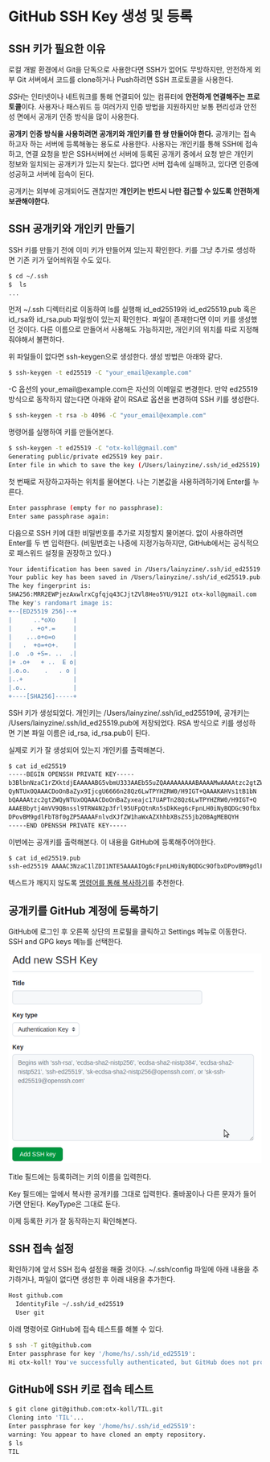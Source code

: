 # GitHub SSH Key 생성 및 등록


## SSH 키가 필요한 이유

로컬 개발 환경에서 Git을 단독으로 사용한다면 SSH가 없어도 무방하지만, 안전하게 외부 Git 서버에서 코드를 clone하거나 Push하려면 SSH 프로토콜을 사용한다. 

*SSH*는 인터넷이나 네트워크를 통해 연결되어 있는 컴퓨터에 **안전하게 연결해주는 프로토콜**이다. 사용자나 패스워드 등 여러가지 인증 방법을 지원하지만 보통 편리성과 안전성 면에서 공개키 인증 방식을 많이 사용한다.

**공개키 인증 방식을 사용하려면 공개키와 개인키를 한 쌍 만들어야 한다.** 공개키는 접속하고자 하는 서버에 등록해놓는 용도로 사용한다. 사용자는 개인키를 통해 SSH에 접속하고, 연결 요청을 받은 SSH서버에선 서버에 등록된 공개키 중에서 요청 받은 개인키 정보와 일치되는 공개키가 있는지 찾는다. 없다면 서버 접속에 실패하고, 있다면 인증에 성공하고 서버에 접속이 된다.

공개키는 외부에 공개되어도 괜찮지만 **개인키는 반드시 나만 접근할 수 있도록 안전하게 보관해야한다.** 

## SSH 공개키와 개인키 만들기

SSH 키를 만들기 전에 이미 키가 만들어져 있는지 확인한다. 키를 그냥 추가로 생성하면 기존 키가 덮어씌워질 수도 있다.

```bash
$ cd ~/.ssh
$  ls
...
```
먼저 ~/.ssh 디렉터리로 이동하여 ls를 실행해 id_ed25519와 id_ed25519.pub 혹은 id_rsa와 id_rsa.pub 파일쌍이 있는지 확인한다. 파일이 존재한다면 이미 키를 생성했던 것이다. 다른 이름으로 만들어서 사용해도 가능하지만, 개인키의 위치를 따로 지정해줘야해서 불편하다.

위 파일들이 없다면 ssh-keygen으로 생성한다. 생성 방법은 아래와 같다.

```bash
$ ssh-keygen -t ed25519 -C "your_email@example.com"
```
-C 옵션의 your_email\@example.com은 자신의 이메일로 변경한다. 만약 ed25519 방식으로 동작하지 않는다면 아래와 같이 RSA로 옵션을 변경하여 SSH 키를 생성한다.

```bash
$ ssh-keygen -t rsa -b 4096 -C "your_email@example.com"
```

명령어를 실행하여 키를 만들어본다.

```bash
$ ssh-keygen -t ed25519 -C "otx-koll@gmail.com"
Generating public/private ed25519 key pair.
Enter file in which to save the key (/Users/lainyzine/.ssh/id_ed25519):
```
첫 번째로 저장하고자하는 위치를 물어본다. 나는 기본값을 사용하려하기에 Enter를 누른다.

```bash
Enter passphrase (empty for no passphrase):
Enter same passphrase again:
```
다음으로 SSH 키에 대한 비밀번호를 추가로 지정할지 물어본다. 없이 사용하려면 Enter를 두 번 입력한다. (비밀번호는 나중에 지정가능하지만, GitHub에서는 공식적으로 패스워드 설정을 권장하고 있다.)

```bash
Your identification has been saved in /Users/lainyzine/.ssh/id_ed25519.
Your public key has been saved in /Users/lainyzine/.ssh/id_ed25519.pub.
The key fingerprint is:
SHA256:MRR2EWPjezAxwlrxCgfqjq43CJjtZVl8Heo5YU/912I otx-koll@gmail.com
The key's randomart image is:
+--[ED25519 256]--+
|      ..*oXo     |
|     . +o*.=     |
|    ...o+o=o     |
|   .  +o=+o+.    |
|.o  .o +S=. ..  .|
|+ .o+   + ..  E o|
|.o.o.    .   . o |
|..+              |
|.o..             |
+----[SHA256]-----+
```
SSH 키가 생성되었다. 개인키는 /Users/lainyzine/.ssh/id_ed25519에, 공개키는 /Users/lainyzine/.ssh/id_ed25519.pub에 저장되었다. RSA 방식으로 키를 생성하면 기본 파일 이름은 id_rsa, id_rsa.pub이 된다.

실제로 키가 잘 생성되어 있는지 개인키를 출력해본다.

```bash
$ cat id_ed25519
-----BEGIN OPENSSH PRIVATE KEY-----
b3BlbnNzaC1rZXktdjEAAAAABG5vbmU333AAEb55uZQAAAAAAAAABAAAAMwAAAAtzc2gtZW
QyNTUxOQAAACDoOnBaZyx9IjcgU6666n28Qz6LwTPYHZRW0/H9IGT+QAAAKAHVs1tB1bN
bQAAAAtzc2gtZWQyNTUxOQAAACDoOnBaZyxeajc17UAPTn28Qz6LwTPYHZRW0/H9IGT+Q
AAAEBbytj4mVV9QBnssl9TRW4N2p3frl95UFpQtnRn5sDkKeg6cFpnLH0iNyBQDGc9Ofbx
DPovBM9gdlFbT8f0gZP5AAAAFnlvdXJfZW1haWxAZXhhbXBsZS5jb20BAgMEBQYH
-----END OPENSSH PRIVATE KEY-----
```

이번에는 공개키를 출력해본다. 이 내용을 GitHub에 등록해주어야한다.

```bash
$ cat id_ed25519.pub
ssh-ed25519 AAAAC3NzaC1lZDI1NTE5AAAAIOg6cFpnLH0iNyBQDGc9OfbxDPovBM9gdlFbT8f0gZP5 your_email@example.com
```

텍스트가 깨지지 않도록 [명령어를 통해 복사하기](../Terminal/clipboard%20copy&paste.md)를 추천한다.

## 공개키를 GitHub 계정에 등록하기

GitHub에 로그인 후 오른쪽 상단의 프로필을 클릭하고 Settings 메뉴로 이동한다. SSH and GPG keys 메뉴를 선택한다. 

![SSH 키 등록 폼](./img/add%20new%20ssh%20key.png)

Title 필드에는 등록하려는 키의 이름을 입력한다.

Key 필드에는 앞에서 복사한 공개키를 그대로 입력한다. 줄바꿈이나 다른 문자가 들어가면 안된다. KeyType은 그대로 둔다.

이제 등록한 키가 잘 동작하는지 확인해본다.

## SSH 접속 설정

확인하기에 앞서 SSH 접속 설정을 해줄 것이다. ~/.ssh/config 파일에 아래 내용을 추가하거나, 파일이 없다면 생성한 후 아래 내용을 추가한다.

```bash
Host github.com
  IdentityFile ~/.ssh/id_ed25519
  User git
```

아래 명령어로 GitHub에 접속 테스트를 해볼 수 있다.

```bash
$ ssh -T git@github.com
Enter passphrase for key '/home/hs/.ssh/id_ed25519':
Hi otx-koll! You've successfully authenticated, but GitHub does not provide shell access.
```

## GitHub에 SSH 키로 접속 테스트

```bash
$ git clone git@github.com:otx-koll/TIL.git
Cloning into 'TIL'...
Enter passphrase for key '/home/hs/.ssh/id_ed25519':
warning: You appear to have cloned an empty repository.
$ ls
TIL
```


 